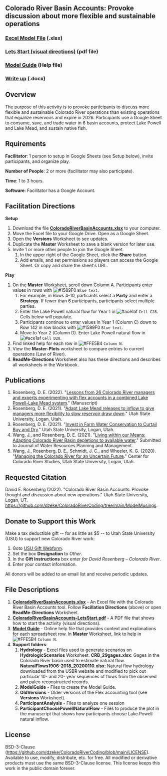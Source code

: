 ## Colorado River Basin Accounts: Provoke discussion about more flexible and sustainable operations

### [Excel Model File](https://github.com/dzeke/ColoradoRiverCoding/raw/main/ModelMusings/ColoradoRiverBasinAccounts.xlsx) (.xlsx)
### [Lets Start (visual directions)](https://github.com/dzeke/ColoradoRiverCoding/raw/main/ModelMusings/ColoradoRiverBasinAccounts-LetsStart.pdf) (pdf file)
### [Model Guide](https://github.com/dzeke/ColoradoRiverCoding/blob/main/ModelMusings/Support/ModelGuide/ModelGuide-CombinedLakePowellLakeMead.md) (Help file)
### [Write up](https://github.com/dzeke/ColoradoRiverCoding/raw/main/BlogDrafts/3-LessonsFromSynchronouslyModelCombinedLakePowellLakeMeadSystemWith26ColoradoRiverManagersExperts.docx) (.docx)

## Overview														
The purpose of this activity is to provoke participants to discuss more flexible and sustainable Colorado River operations than existing operations that equalize reservoirs and expire in 2026. Participants use a Google Sheet to consume, save, and trade water in 6 basin accounts, protect Lake Powell and Lake Mead, and sustain native fish.

## Rquirements
**Facilitator**: 1 person to setup in Google Sheets (see Setup below), invite participants, and organize play.											

**Number of People**: 2 or more (facilitator may also participate).

**Time**: 1 to 3 hours.

**Software**: Facilitator has a Google Account.

## Facilitation Directions

**Setup**
1. Download the file **[ColoradoRiverBasinAccounts.xlsx](https://github.com/dzeke/ColoradoRiverCoding/raw/main/ModelMusings/ColoradoRiverBasinAccounts.xlsx)** to your computer.
1. Move the Excel file to your Google Drive. Open as a Google Sheet.
1. Open the **Versions** Worksheet to see updates.
1. Duplicate the **Master** Worksheet to save a blank version for later use. 
1. Invite 1 or more other people to join the Google Sheet.
   1. In the upper right of the Google Sheet, click the **Share** button.
   1. Add emails, and set permissions so players can access the Google Sheet. Or copy and share the sheet's URL. 

**Play**
1. On the **Master** Worksheet, scroll down Column A. Participants enter values in rows with ![#1589F0](https://via.placeholder.com/15/1589F0/000000?text=+) `Blue text`.
   1. For example, in Rows 4-10, particants select a **Party** and enter a **Strategy**. If fewer than 6 participants, participants select multiple parties.
   1. Enter the Lake Powell natural flow for Year 1 in ![#ace1af](https://via.placeholder.com/15/ace1af/000000?text=+) `Cell C28`. Cells below will populate.
   1. Participants continue to enter values in Year 1 (Column C) down to Row 142 in row blocks with ![#1589F0](https://via.placeholder.com/15/1589F0/000000?text=+) `Blue text`.
   1. Move to Year 2 (Column D). Enter Lake Powell natural flow in ![#ace1af](https://via.placeholder.com/15/ace1af/000000?text=+) `Cell D28`.
1. Find linked help for each row in ![#FFE5B4](https://via.placeholder.com/15/FFE5B4/000000?text=+) `Column N`.
1. View the **Master-Plots** worksheet to compare entries to current operations (Law of River).
1. **ReadMe-Directions** Worksheet also has these directions and describes all worksheets in the Workbook.
  
## Publications
1. Rosenberg, D. E. (2022). "[Lessons from 26 Colorado River managers and experts experimenting with flex accounts in a combined Lake Powell-Lake Mead system](https://github.com/dzeke/ColoradoRiverCoding/raw/main/BlogDrafts/3-LessonsFromSynchronouslyModelCombinedLakePowellLakeMeadSystemWith26ColoradoRiverManagersExperts.docx)." (Manuscript)
1. Rosenberg, D. E. (2021). "[Adapt Lake Mead releases to inflow to give managers more flexibility to slow reservoir draw down](https://digitalcommons.usu.edu/water_pubs/170/)." Utah State University, Logan, Utah.
1. Rosenberg, D. E. (2021). "[Invest in Farm Water Conservation to Curtail Buy and Dry](https://digitalcommons.usu.edu/water_pubs/169/)." Utah State University, Logan, Utah.
1. Wang, J., and Rosenberg, D. E. (2021). "[Living within our Means: Adapting Colorado River Basin depletions to available water]( https://digitalcommons.usu.edu/water_pubs/171/)." Submitted to Journal of Water Resources Planning and Management.
1. Wang, J., Rosenberg, D. E., Schmidt, J. C., and Wheeler, K. G. (2020). "[Managing the Colorado River for an Uncertain Future](http://qcnr.usu.edu/coloradoriver/files/CCRS_White_Paper_3.pdf)." Center for Colorado River Studies, Utah State University, Logan, Utah.

## Requested Citation
David E. Rosenberg (2022). "Colorado River Basin Accounts: Provoke thought and discussion about new operations." Utah State University, Logan, UT. https://github.com/dzeke/ColoradoRiverCoding/tree/main/ModelMusings.

## Donate to Support this Work
Make a tax deductible gift -- for as little as $5 -- to Utah State University (USU) to support new Colorado River work:

1. Goto [USU Gift Webform](https://www.usu.edu/advancement/give/index).
1. Set the box **Designation** to *Other*. 
1. In the **Gift Instructions** box enter *for David Rosenberg – Colorado River*.
1. Enter your contact information.

All donors will be added to an email list and receive periodic updates.

## File Descriptions
1. **[ColoradoRiverBasinAccounts.xlsx](https://github.com/dzeke/ColoradoRiverCoding/raw/main/ModelMusings/ColoradoRiverBasinAccounts.xlsx)** - An Excel file with the Colorado River Basin Accounts tool. Follow **Facillation Directions** (above) or open **ReadMe-Directions** Worksheet.
1. **[ColoradoRiverBasinAccounts-LetsStart.pdf](https://github.com/dzeke/ColoradoRiverCoding/raw/main/ModelMusings/ColoradoRiverBasinAccounts-LetsStart.pdf)** - A PDF file that shows how to start the activity (visual directions).
1. **[Model Guide](https://github.com/dzeke/ColoradoRiverCoding/blob/main/ModelMusings/Support/ModelGuide/ModelGuide-CombinedLakePowellLakeMead.md)** - Online help file that provides context and explanations for each spreadsheet row. In **Master** Worksheet, link to help in ![#FFE5B4](https://via.placeholder.com/15/FFE5B4/000000?text=+) `Column N`.
1. **Support folders**:
   1. **Hydrology** - Excel files used to generate scenarios on **HydrologicScenarios** Worksheet. **CRB_29gages.xlsx**: Gages in the Colorado River basin used to estimate natural flow. **NaturalFlows1906-2018_20200110.xlsx**: Natural flow hydrology downloaded from the USBR website and modified to pick out particular 10- and 20- year sequences of flows from the observed and paleo reconstructed records.
   1. **ModelGuide** - Files to create the Model Guide.
   1. **OldVersions** - Older versions of the Flex accounting tool (see **Versions** Worksheet).
   1. **ParticipantAnalysis** - Files to analyze one session
   1. **ParticipantChoosePowellNaturalFlow** - Files to produce the plot in the manuscript that shows how participants choose Lake Powell natural inflow.

## License
BSD-3-Clause (https://github.com/dzeke/ColoradoRiverCoding/blob/main/LICENSE). Available to use, modify, distribute, etc. for free.
All modified or derivative products must use the same BSD-3-Clause license. This license keeps this work in the public domain forever.

